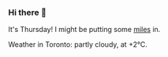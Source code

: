### Hi there :wave:

It's Thursday! I might be putting some [miles](https://www.strava.com/athletes/889963) in.

Weather in Toronto: partly cloudy, at +2°C.
